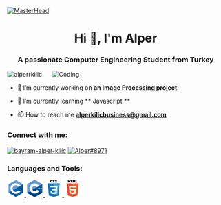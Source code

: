 [![MasterHead](https://camo.githubusercontent.com/9cfa0cc4076cc9789f2378fc63b1b971d6878660fae612eec0389389e5cbe06b/68747470733a2f2f73332e616d617a6f6e6177732e636f6d2f616c676f776f726b7375706c6f61642f6e65772d616c676f776f726b732f77702d636f6e74656e742f75706c6f6164732f323031362f30352f31383035323634362f73746d5f62616e6e65722e676966)]()
<h1 align="center">Hi 👋, I'm Alper</h1>
<h3 align="center">A passionate Computer Engineering Student from Turkey</h3>
<img align="right" alt="Coding" width="400" src="https://www.lambdatest.com/resources/images/ezgif.com-gif-maker-16.gif">

<p align="left"> <img src="https://komarev.com/ghpvc/?username=alperrkilic&label=Profile%20views&color=0e75b6&style=flat" alt="alperrkilic" /> </p>

- 🔭 I’m currently working on **an Image Processing project**

- 🌱 I’m currently learning ** Javascript **

- 📫 How to reach me **alperkilicbusiness@gmail.com**

<h3 align="left">Connect with me:</h3>
<p align="left">
<a href="https://linkedin.com/in/bayram-alper-kilic" target="blank"><img align="center" src="https://raw.githubusercontent.com/rahuldkjain/github-profile-readme-generator/master/src/images/icons/Social/linked-in-alt.svg" alt="bayram-alper-kilic" height="30" width="40" /></a>
<a href="https://discord.gg/Alper#8971" target="blank"><img align="center" src="https://raw.githubusercontent.com/rahuldkjain/github-profile-readme-generator/master/src/images/icons/Social/discord.svg" alt="Alper#8971" height="30" width="40" /></a>
</p>

<h3 align="left">Languages and Tools:</h3>
<p align="left"> <a href="https://www.cprogramming.com/" target="_blank" rel="noreferrer"> <img src="https://raw.githubusercontent.com/devicons/devicon/master/icons/c/c-original.svg" alt="c" width="40" height="40"/> </a> <a href="https://www.w3schools.com/cpp/" target="_blank" rel="noreferrer"> <img src="https://raw.githubusercontent.com/devicons/devicon/master/icons/cplusplus/cplusplus-original.svg" alt="cplusplus" width="40" height="40"/> </a> <a href="https://www.w3schools.com/css/" target="_blank" rel="noreferrer"> <img src="https://raw.githubusercontent.com/devicons/devicon/master/icons/css3/css3-original-wordmark.svg" alt="css3" width="40" height="40"/> </a> <a href="https://www.w3.org/html/" target="_blank" rel="noreferrer"> <img src="https://raw.githubusercontent.com/devicons/devicon/master/icons/html5/html5-original-wordmark.svg" alt="html5" width="40" height="40"/> </a> </p>

